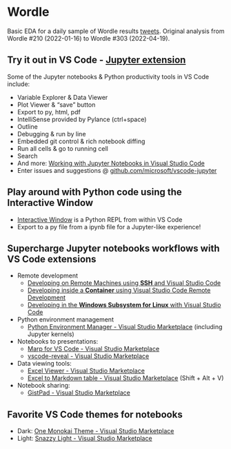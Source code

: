 # Wordle
Basic EDA for a daily sample of Wordle results [tweets](https://www.kaggle.com/datasets/benhamner/wordle-tweets). Original analysis from  Wordle #210 (2022-01-16) to Wordle #303 (2022-04-19).

## Try it out in VS Code - [Jupyter extension](https://marketplace.visualstudio.com/items?itemName=ms-toolsai.jupyter)
Some of the Jupyter notebooks & Python productivity tools in VS Code include:
- Variable Explorer & Data Viewer
- Plot Viewer & “save” button
- Export to py, html, pdf
- IntelliSense provided by Pylance (ctrl+space)
- Outline
- Debugging & run by line
- Embedded git control & rich notebook diffing
- Run all cells & go to running cell
- Search
- And more: [Working with Jupyter Notebooks in Visual Studio Code](https://code.visualstudio.com/docs/datascience/jupyter-notebooks)
- Enter issues and suggestions @ [github.com/microsoft/vscode-jupyter](https://github.com/microsoft/vscode-jupyter/issues)

## Play around with Python code using the **Interactive Window**
- [Interactive Window](https://code.visualstudio.com/docs/python/jupyter-support-py) is a Python REPL from within VS Code
- Export to a py file from a ipynb file for a Jupyter-like experience!

## Supercharge Jupyter notebooks workflows with **VS Code extensions**
- Remote development
    - [Developing on Remote Machines using **SSH** and Visual Studio Code](https://code.visualstudio.com/docs/remote/ssh)
    - [Developing inside a **Container** using Visual Studio Code Remote Development](https://code.visualstudio.com/docs/remote/containers)
    - [Developing in the **Windows Subsystem for Linux** with Visual Studio Code](https://code.visualstudio.com/docs/remote/wsl)
- Python environment management
    - [Python Environment Manager - Visual Studio Marketplace](https://marketplace.visualstudio.com/items?itemName=donjayamanne.python-environment-manager) (including Jupyter kernels)
- Notebooks to presentations:
    - [Marp for VS Code - Visual Studio Marketplace](https://marketplace.visualstudio.com/items?itemName=marp-team.marp-vscode)
    - [vscode-reveal - Visual Studio Marketplace](https://marketplace.visualstudio.com/items?itemName=evilz.vscode-reveal)
- Data viewing tools:
    - [Excel Viewer - Visual Studio Marketplace](https://marketplace.visualstudio.com/items?itemName=GrapeCity.gc-excelviewer)
    - [Excel to Markdown table - Visual Studio Marketplace](https://marketplace.visualstudio.com/items?itemName=csholmq.excel-to-markdown-table) (Shift + Alt + V)
- Notebook sharing:
    - [GistPad - Visual Studio Marketplace](https://marketplace.visualstudio.com/items?itemName=vsls-contrib.gistfs)

## Favorite VS Code themes for notebooks
- Dark: [One Monokai Theme - Visual Studio Marketplace](https://marketplace.visualstudio.com/items?itemName=azemoh.one-monokai)
- Light: [Snazzy Light - Visual Studio Marketplace](https://marketplace.visualstudio.com/items?itemName=loilo.snazzy-light)
